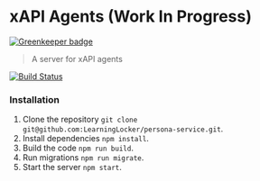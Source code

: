 # xAPI Agents (Work In Progress)

[![Greenkeeper badge](https://badges.greenkeeper.io/LearningLocker/persona-service.svg)](https://greenkeeper.io/)
> A server for xAPI agents

[![Build Status](https://travis-ci.org/LearningLocker/xapi-agents.svg?branch=master)](https://travis-ci.org/LearningLocker/xapi-agents)

### Installation
1. Clone the repository `git clone git@github.com:LearningLocker/persona-service.git`.
1. Install dependencies `npm install`.
1. Build the code `npm run build`.
1. Run migrations `npm run migrate`.
1. Start the server `npm start`.
